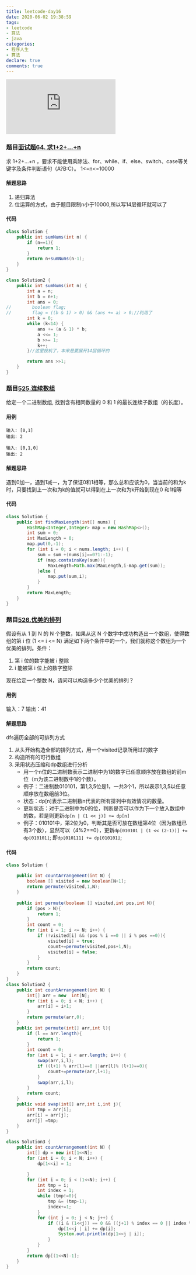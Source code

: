 ```yaml
---
title: leetcode-day16
date: 2020-06-02 19:38:59
tags:
- leetcode
- 算法
- java
categories:
- 程序人生
- 算法
declare: true
comments: true
---
```


![图片](http://api.mtyqx.cn/api/random.php?x)
<!-- more -->

### 题目[面试题64. 求1+2+…+n](https://leetcode-cn.com/problems/qiu-12n-lcof/)
求 1+2+...+n ，要求不能使用乘除法、for、while、if、else、switch、case等关键字及条件判断语句（A?B:C）。
1<=n<=10000
#### 解题思路
1. 递归算法
2. 位运算的方式，由于题目限制n小于10000,所以写14层循环就可以了
#### 代码

```java
class Solution {
    public int sumNums(int n) {
        if (n==1){
            return 1;
        }
        return n+sumNums(n-1);
    }
}

class Solution2 {
    public int sumNums(int n) {
        int a = n;
        int b = n+1;
        int ans = 0;
//        boolean flag;
//        flag = ((b & 1) > 0) && (ans += a) > 0;//利用了
        int k = 0;
        while (k<14) {
            ans += (a & 1) * b;
            a <<= 1;
            b >>= 1;
            k++;
        }//这里投机了，本来是要展开14层循环的

        return ans >>1;
    }
}
```

### 题目[525.连续数组](https://leetcode-cn.com/problems/contiguous-array/)
给定一个二进制数组, 找到含有相同数量的 0 和 1 的最长连续子数组（的长度）。

#### 用例
```
输入: [0,1]
输出: 2
```

```
输入: [0,1,0]
输出: 2
```
#### 解题思路
遇到0加一，遇到1减一，为了保证0和1相等，那么总和应该为0，当当前的和为k时，只要找到上一次和为k的值就可以得到在上一次和为k开始到现在0
和1相等
#### 代码
```java
class Solution {
    public int findMaxLength(int[] nums) {
        HashMap<Integer,Integer> map = new HashMap<>();
        int sum = 0;
        int MaxLength = 0;
        map.put(0,-1);
        for (int i = 0; i < nums.length; i++) {
            sum = sum +(nums[i]==0?1:-1);
            if (map.containsKey(sum)){
                MaxLength=Math.max(MaxLength,i-map.get(sum));
            }else {
                map.put(sum,i);
            }
        }
        return MaxLength;
    }
}
```

### 题目[526.优美的排列](https://leetcode-cn.com/problems/beautiful-arrangement/)
假设有从 1 到 N 的 N 个整数，如果从这 N 个数字中成功构造出一个数组，使得数组的第 i 位 (1 <= i <= N) 满足如下两个条件中的一个，我们就称这个数组为一个优美的排列。条件：

1. 第 i 位的数字能被 i 整除
2. i 能被第 i 位上的数字整除

现在给定一个整数 N，请问可以构造多少个优美的排列？

#### 用例
输入：7
输出：41
#### 解题思路
dfs遍历全部的可排列方式
1. 从头开始构造全部的排列方式，用一个visited记录所用过的数字
2. 构造所有的可行数组
3. 采用状态压缩和dp数组进行分析
    - 用一个n位的二进制数表示二进制中为1的数字已任意顺序放在数组的前m位（m为该二进制数中1的个数）。
    - 例子：二进制数010101，第1,3,5位是1，一共3个1，所以表示1,3,5以任意顺序放在数组前3位。
    - 状态：dp[n]表示二进制数n代表的所有排列中有效情况的数量。
    - 更新状态：对于二进制中为0的位，判断是否可以作为下一个放入数组中的数，若是则更新`dp[n | (1 << j)] += dp[n]`
    - 例子：010101中，第2位为0，判断其是否可放在数组第4位（因为数组已有3个数），显然可以（4%2==0），更新`dp[010101 | (1 << (2-1))] += dp[010101]`;
      即`dp[010111] += dp[010101]`;
      


#### 代码

```java
class Solution {
    
    public int countArrangement(int N) {
        boolean [] visited = new boolean[N+1];
        return permute(visited,1,N);
    }
    
    public int permute(boolean [] visited,int pos,int N){
        if (pos > N){
            return 1;
        }
        int count = 0;
        for (int i = 1; i <= N; i++) {
            if (!visited[i] && (pos % i ==0 || i % pos ==0)){
                visited[i] = true;
                count+=permute(visited,pos+1,N);
                visited[i] = false;
            }
        }
        return count;
    }
}
class Solution2 {
    public int countArrangement(int N) {
        int[] arr = new  int[N];
        for (int i = 0; i < N; i++) {
            arr[i] = i+1;
        }
        return permute(arr,0);
    }
    public int permute(int[] arr,int l){
        if (l == arr.length){
            return 1;
        }
        int count = 0;
        for (int i = l; i < arr.length; i++) {
            swap(arr,i,l);
            if ((l+1) % arr[l]==0 ||arr[l]% (l+1)==0){
                count+=permute(arr,l+1);
            }
            swap(arr,i,l);
        }
        return count;
    }
    public void swap(int[] arr,int i,int j){
        int tmp = arr[i];
        arr[i] = arr[j];
        arr[j] =tmp;
    }
}

class Solution3 {
    public int countArrangement(int N) {
        int[] dp = new int[1<<N];
        for (int i = 0; i < N; i++) {
            dp[1<<i] = 1;

        }
        for (int i = 0; i < (1<<N); i++) {
            int tmp = i;
            int index = 1;
            while (tmp!=0){
                tmp &= (tmp-1);
                index+=1;
            }
            for (int j = 0; j < N; j++) {
                if ((i & (1<<j)) == 0 && ((j+1) % index == 0 || index % (j+1)==0)){
                    dp[1<<j | i] += dp[i];
                    System.out.println(dp[1<<j | i]);
                }
            }
        }
        return dp[(1<<N)-1];
    }
}
```